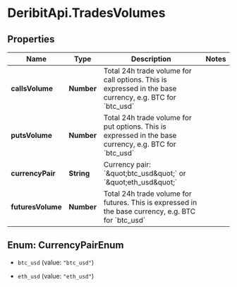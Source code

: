 # DeribitApi.TradesVolumes

## Properties

Name | Type | Description | Notes
------------ | ------------- | ------------- | -------------
**callsVolume** | **Number** | Total 24h trade volume for call options. This is expressed in the base currency, e.g. BTC for &#x60;btc_usd&#x60; | 
**putsVolume** | **Number** | Total 24h trade volume for put options. This is expressed in the base currency, e.g. BTC for &#x60;btc_usd&#x60; | 
**currencyPair** | **String** | Currency pair: &#x60;\&quot;btc_usd\&quot;&#x60; or &#x60;\&quot;eth_usd\&quot;&#x60; | 
**futuresVolume** | **Number** | Total 24h trade volume for futures. This is expressed in the base currency, e.g. BTC for &#x60;btc_usd&#x60; | 



## Enum: CurrencyPairEnum


* `btc_usd` (value: `"btc_usd"`)

* `eth_usd` (value: `"eth_usd"`)




